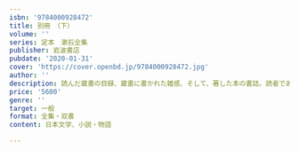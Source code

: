 ```yaml
---
isbn: '9784000928472'
title: 別冊　（下）
volume: ''
series: 定本　漱石全集
publisher: 岩波書店
pubdate: '2020-01-31'
cover: 'https://cover.openbd.jp/9784000928472.jpg'
author: ''
description: 読んだ蔵書の目録、蔵書に書かれた雑感、そして、著した本の書誌。読者であり著者であった漱石の記録。
price: '5600'
genre: ''
target: 一般
format: 全集・双書
content: 日本文学、小説・物語

---
```

